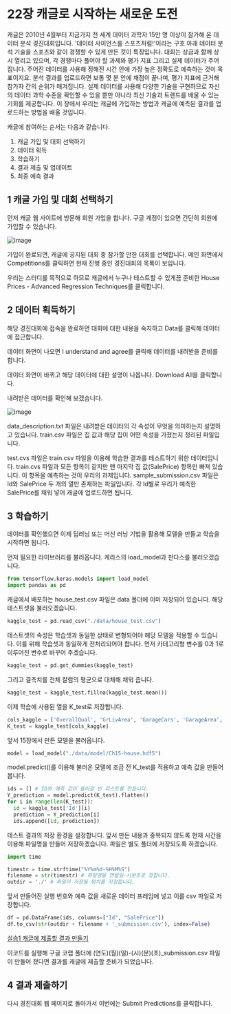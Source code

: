 # 22장 캐글로 시작하는 새로운 도전

캐글은 2010년 4월부터 지금가지 전 세계 데이터 과학자 15만 명 이상이 참가해 온 데이터 분석 경진대회입니다.
'데이터 사이언스를 스포츠처럼!'이라는 구호 아래 데이터 분석 기술을 스포츠와 같이 경쟁할 수 있게 만든 것이 특징입니다.
대회는 상금과 함께 상시 열리고 있으며, 각 경쟁마다 풀어야 할 과제와 평가 지표 그리고 실제 데이터가 주어집니다.
주어진 데이터를 사용해 정해진 시간 안에 가장 높은 정확도로 예측하는 것이 목표이지요.
분석 결과를 업로드하면 보통 몇 분 안에 채점이 끝나며, 평가 지표에 근거해 참가자 간의 순위가 매겨집니다.
실제 데이터를 사용해 다양한 기술을 구현하므로 자신의 데이터 과학 수준을 확인할 수 있을 뿐만 아니라 최신 기술과 트렌드를 배울 수 있는 기회를 제공합니다.
이 장에서 우리는 캐글에 가입하는 방법과 캐글에 예측된 결과를 업로드하는 방법을 배울 것입니다.

캐글에 참여하는 순서는 다음과 같습니다.
1. 캐글 가입 및 대회 선택하기
2. 데이터 획득
3. 학습하기
4. 결과 제출 및 업데이트
5. 최종 예측 결과

## 1 캐글 가입 및 대회 선택하기

먼저 캐글 웹 사이트에 방문해 회원 가입을 합니다. 
구글 계정이 있으면 간단히 회원에 가입할 수 있습니다.

![image](https://user-images.githubusercontent.com/52357235/179709931-fc797c4e-8dce-4038-83bd-9f50bf9919d3.png)

가입이 완료되면, 캐글에 공지된 대회 중 참가할 만한 대회를 선택합니다. 
메인 화면에서 Competitions를 클릭하면 현재 진행 중인 경진대회의 목록이 보입니다.

우리는 스터디를 목적으로 하므로 캐글에서 누구나 테스트할 수 있게끔 준비한 House Prices - Advanced Regression Techniques를 클릭합니다.

## 2 데이터 획득하기

해당 경진대회에 접속을 완료하면 대회에 대한 내용을 숙지하고 Data를 클릭해 데이터에 접근합니다.

데이터 화면이 나오면 I understand and agree를 클릭해 데이터를 내려받을 준비를 합니다.

데이터 화면이 바뀌고 해당 데이터에 대한 설명이 나옵니다. Download All을 클릭합니다.

내려받은 데이터를 확인해 보겠습니다.

![image](https://user-images.githubusercontent.com/52357235/179712705-2f6aa6dc-6dec-404e-a3d7-896163ec3c52.png)

data_description.txt 파일은 내려받은 데이터의 각 속성이 무엇을 의미하는지 설명하고 있습니다.
train.csv 파일은 집 값과 해당 집이 어떤 속성을 가졌는지 정리된 파일입니다.

test.cvs 파일은 train.csv 파일을 이용해 학습한 결과를 테스트하기 위한 데이터입니다.
train.cvs 파일과 모든 항목이 같지만 맨 마지막 집 값(SalePrice) 항목만 빠져 있습니다.
이 항목을 예측하는 것이 우리의 과제입니다.
sample_submission.csv 파일은 Id와 SalePrice 두 개의 열만 존재하는 파일입니다.
각 Id별로 우리가 예측한 SalePrice를 채워 넣어 캐글에 업로드하면 됩니다.

## 3 학습하기

데이터를 확인했으면 이제 딥러닝 또는 머신 러닝 기법을 활용해 모델을 만들고 학습을 시작하면 됩니다.

먼저 필요한 라이브러리를 불러옵니다.
케라스의 load_model과 판다스를 불러오겠습니다.

``` python
from tensorflow.keras.models import load_model
import pandas as pd
```

캐글에서 배포하는 house_test.csv 파일은 data 폴더에 이미 저장되어 있습니다.
해당 테스트셋을 불러오겠습니다.

``` python
kaggle_test = pd.read_csv("./data/house_test.csv")
```

테스트셋의 속성은 학습셋과 동일한 상태로 변형되어야 해당 모델을 적용할 수 있습니다.
이를 위해 학습셋과 동일하게 전처리되어야 합니다.
먼저 카테고리형 변수를 0과 1로 이루어진 변수로 바꾸어 주겠습니다.

``` python
kaggle_test = pd.get_dummies(kaggle_test)
```

그리고 결측치를 전체 칼럼의 평균으로 대체해 채워 줍니다.

``` python
kaggle_test = kaggle_test.fillna(kaggle_test.mean())
```

이제 학습에 사용된 열을 K_test로 저장합니다.

``` python
cols_kaggle = ['OverallQual', 'GrLivArea', 'GarageCars', 'GarageArea', 'TotalBsmtSF']
K_test = kaggle_test[cols_kaggle]
```

앞서 15장에서 만든 모델을 불러옵니다.

``` python
model = load_model("./data/model/Ch15-house.hdf5")
```

model.predict()를 이용해 불러온 모델에 조금 전 K_test를 적용하고 예측 값을 만들어 봅니다.

``` python
ids = [] # ID와 예측 값이 들어갈 빈 리스트를 만듭니다.
Y_prediction = model.predict(K_test).flatten()
for i in range(len(K_test)):
  id = kaggle_test['Id'][i]
  prediction = Y_prediction[i]
  ids.append([id, prediction])
```

테스트 결과의 저장 환경을 설정합니다.
앞서 만든 내용과 중복되지 않도록 현재 시간을 이용해 파일명을 만들어 저장하겠습니다.
파일은 별도 폴더에 저장되도록 하겠습니다.

``` python
import time

timestr = time.strftime("%Y%m%d-%H%M%S")
filename = str(timestr) # 파일명을 연월일-시분초로 정합니다.
outdir = './' # 파일이 저장될 위치를 지정합니다.
```

앞서 만들어진 실행 번호와 예측 값을 새로운 데이터 프레임에 넣고 이를 csv 파일로 저장합니다.

``` python
df = pd.DataFrame(ids, columns=["Id", "SalePrice"])
df.to_csv(str(outdir + filename + '_submission.csv'), index=False)
```

[실습1 캐글에 제출할 결과 만들기](https://github.com/zzzangmans1/DeepLearning/blob/main/22/22.py)

이코드를 실행해 구글 코랩 폴더에 (연도)(월)(일)-(시)(분)(초)_submission.csv 파일이 만들어 졌다면 결과를 캐글에 제출할 준비가 되었습니다.

## 4 결과 제출하기

다시 경진대회 웹 페이지로 돌아가서 이번에는 Submit Predictions를 클릭합니다.

